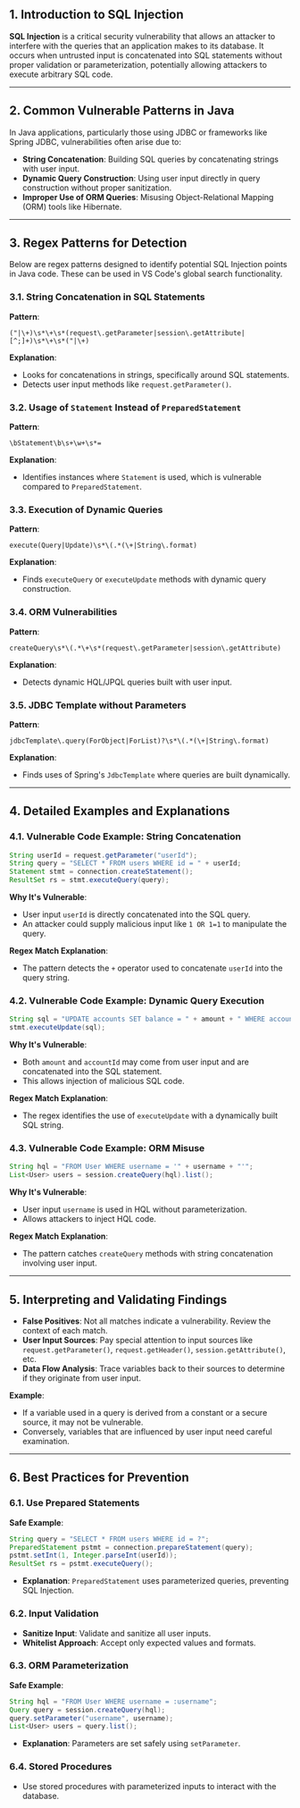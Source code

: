 ## **1. Introduction to SQL Injection**

**SQL Injection** is a critical security vulnerability that allows an attacker to interfere with the queries that an application makes to its database. It occurs when untrusted input is concatenated into SQL statements without proper validation or parameterization, potentially allowing attackers to execute arbitrary SQL code.

---

<a name="vulnerable-patterns"></a>
## **2. Common Vulnerable Patterns in Java**

In Java applications, particularly those using JDBC or frameworks like Spring JDBC, vulnerabilities often arise due to:

- **String Concatenation**: Building SQL queries by concatenating strings with user input.
- **Dynamic Query Construction**: Using user input directly in query construction without proper sanitization.
- **Improper Use of ORM Queries**: Misusing Object-Relational Mapping (ORM) tools like Hibernate.

---

<a name="regex-patterns"></a>
## **3. Regex Patterns for Detection**

Below are regex patterns designed to identify potential SQL Injection points in Java code. These can be used in VS Code's global search functionality.

### **3.1. String Concatenation in SQL Statements**

**Pattern**:

```regex
("|\+)\s*\+\s*(request\.getParameter|session\.getAttribute|[^;]+)\s*\+\s*("|\+)
```

**Explanation**:

- Looks for concatenations in strings, specifically around SQL statements.
- Detects user input methods like `request.getParameter()`.

### **3.2. Usage of `Statement` Instead of `PreparedStatement`**

**Pattern**:

```regex
\bStatement\b\s+\w+\s*=
```

**Explanation**:

- Identifies instances where `Statement` is used, which is vulnerable compared to `PreparedStatement`.

### **3.3. Execution of Dynamic Queries**

**Pattern**:

```regex
execute(Query|Update)\s*\(.*(\+|String\.format)
```

**Explanation**:

- Finds `executeQuery` or `executeUpdate` methods with dynamic query construction.

### **3.4. ORM Vulnerabilities**

**Pattern**:

```regex
createQuery\s*\(.*\+\s*(request\.getParameter|session\.getAttribute)
```

**Explanation**:

- Detects dynamic HQL/JPQL queries built with user input.

### **3.5. JDBC Template without Parameters**

**Pattern**:

```regex
jdbcTemplate\.query(ForObject|ForList)?\s*\(.*(\+|String\.format)
```

**Explanation**:

- Finds uses of Spring's `JdbcTemplate` where queries are built dynamically.

---

<a name="examples"></a>
## **4. Detailed Examples and Explanations**

### **4.1. Vulnerable Code Example: String Concatenation**

```java
String userId = request.getParameter("userId");
String query = "SELECT * FROM users WHERE id = " + userId;
Statement stmt = connection.createStatement();
ResultSet rs = stmt.executeQuery(query);
```

**Why It's Vulnerable**:

- User input `userId` is directly concatenated into the SQL query.
- An attacker could supply malicious input like `1 OR 1=1` to manipulate the query.

**Regex Match Explanation**:

- The pattern detects the `+` operator used to concatenate `userId` into the query string.

### **4.2. Vulnerable Code Example: Dynamic Query Execution**

```java
String sql = "UPDATE accounts SET balance = " + amount + " WHERE account_id = " + accountId;
stmt.executeUpdate(sql);
```

**Why It's Vulnerable**:

- Both `amount` and `accountId` may come from user input and are concatenated into the SQL statement.
- This allows injection of malicious SQL code.

**Regex Match Explanation**:

- The regex identifies the use of `executeUpdate` with a dynamically built SQL string.

### **4.3. Vulnerable Code Example: ORM Misuse**

```java
String hql = "FROM User WHERE username = '" + username + "'";
List<User> users = session.createQuery(hql).list();
```

**Why It's Vulnerable**:

- User input `username` is used in HQL without parameterization.
- Allows attackers to inject HQL code.

**Regex Match Explanation**:

- The pattern catches `createQuery` methods with string concatenation involving user input.

---

<a name="interpreting-findings"></a>
## **5. Interpreting and Validating Findings**

- **False Positives**: Not all matches indicate a vulnerability. Review the context of each match.
- **User Input Sources**: Pay special attention to input sources like `request.getParameter()`, `request.getHeader()`, `session.getAttribute()`, etc.
- **Data Flow Analysis**: Trace variables back to their sources to determine if they originate from user input.

**Example**:

- If a variable used in a query is derived from a constant or a secure source, it may not be vulnerable.
- Conversely, variables that are influenced by user input need careful examination.

---

<a name="prevention"></a>
## **6. Best Practices for Prevention**

### **6.1. Use Prepared Statements**

**Safe Example**:

```java
String query = "SELECT * FROM users WHERE id = ?";
PreparedStatement pstmt = connection.prepareStatement(query);
pstmt.setInt(1, Integer.parseInt(userId));
ResultSet rs = pstmt.executeQuery();
```

- **Explanation**: `PreparedStatement` uses parameterized queries, preventing SQL Injection.

### **6.2. Input Validation**

- **Sanitize Input**: Validate and sanitize all user inputs.
- **Whitelist Approach**: Accept only expected values and formats.

### **6.3. ORM Parameterization**

**Safe Example**:

```java
String hql = "FROM User WHERE username = :username";
Query query = session.createQuery(hql);
query.setParameter("username", username);
List<User> users = query.list();
```

- **Explanation**: Parameters are set safely using `setParameter`.

### **6.4. Stored Procedures**

- Use stored procedures with parameterized inputs to interact with the database.
